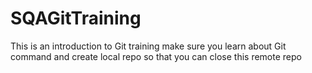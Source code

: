 # SQAGitTraining

This is an introduction to Git training
make sure you learn about Git command and create local repo so that you can close this remote repo
